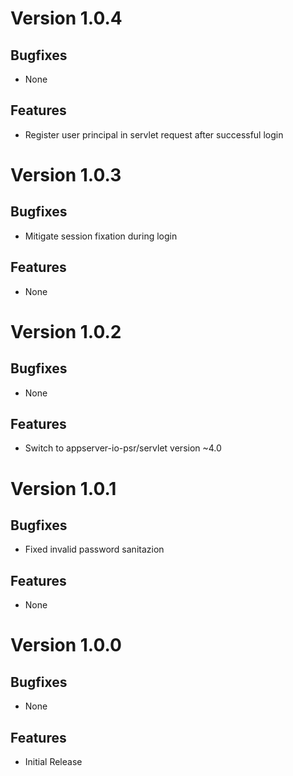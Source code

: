 # Version 1.0.4

## Bugfixes

* None

## Features

* Register user principal in servlet request after successful login

# Version 1.0.3

## Bugfixes

* Mitigate session fixation during login 

## Features

* None

# Version 1.0.2

## Bugfixes

* None

## Features

* Switch to appserver-io-psr/servlet version ~4.0

# Version 1.0.1

## Bugfixes

* Fixed invalid password sanitazion

## Features

* None

# Version 1.0.0

## Bugfixes

* None

## Features

* Initial Release
